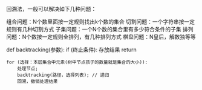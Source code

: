 回溯法，一般可以解决如下几种问题：

组合问题：N个数里面按一定规则找出k个数的集合
切割问题：一个字符串按一定规则有几种切割方式
子集问题：一个N个数的集合里有多少符合条件的子集
排列问题：N个数按一定规则全排列，有几种排列方式
棋盘问题：N皇后，解数独等等

def backtracking(参数):
    if (终止条件):
        存放结果
        return
        
    for (选择：本层集合中元素(树中节点孩子的数量就是集合的大小)):
        处理节点;
        backtracking(路径，选择列表); // 递归
        回溯，撤销处理结果

